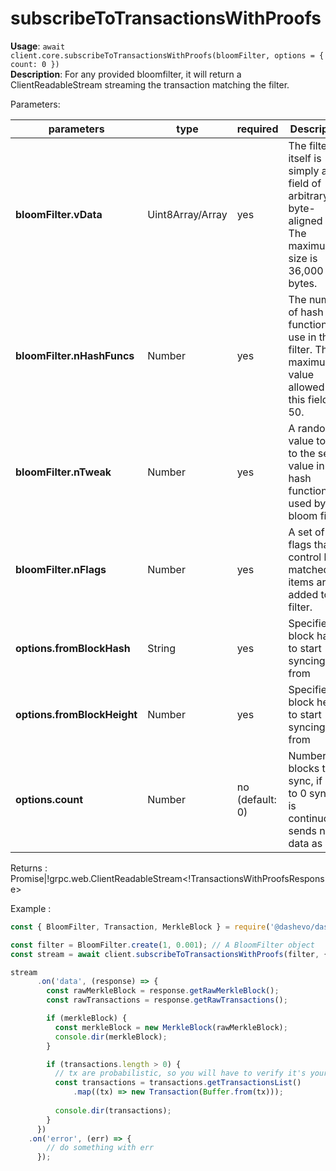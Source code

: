 # subscribeToTransactionsWithProofs

**Usage**: `await client.core.subscribeToTransactionsWithProofs(bloomFilter, options = { count: 0 })`  
**Description**: For any provided bloomfilter, it will return a ClientReadableStream streaming the transaction matching the filter.

Parameters:

| parameters                | type             | required       | Description                                                                                             |
|----------------------------|------------------|----------------| ------------------------------------------------------------------------------------------------ |
| **bloomFilter.vData**      | Uint8Array/Array | yes            | The filter itself is simply a bit field of arbitrary byte-aligned size. The maximum size is 36,000 bytes. |
| **bloomFilter.nHashFuncs** | Number           | yes            | The number of hash functions to use in this filter. The maximum value allowed in this field is 50. |
| **bloomFilter.nTweak**     | Number           | yes            | A random value to add to the seed value in the hash function used by the bloom filter. |
| **bloomFilter.nFlags**     | Number           | yes            | A set of flags that control how matched items are added to the filter. |
| **options.fromBlockHash**  | String           | yes            | Specifies block hash to start syncing from |
| **options.fromBlockHeight**| Number           | yes            | Specifies block height to start syncing from |
| **options.count**          | Number           | no (default: 0)| Number of blocks to sync, if set to 0 syncing is continuously sends new data as well |

Returns : Promise<EventEmitter>|!grpc.web.ClientReadableStream<!TransactionsWithProofsResponse>

Example :

```js
const { BloomFilter, Transaction, MerkleBlock } = require('@dashevo/dashcore-lib');

const filter = BloomFilter.create(1, 0.001); // A BloomFilter object
const stream = await client.subscribeToTransactionsWithProofs(filter, { fromBlockHeight: 0 });

stream
      .on('data', (response) => {
        const rawMerkleBlock = response.getRawMerkleBlock();
        const rawTransactions = response.getRawTransactions();

        if (merkleBlock) {
          const merkleBlock = new MerkleBlock(rawMerkleBlock);
          console.dir(merkleBlock);
        }

        if (transactions.length > 0) {
          // tx are probabilistic, so you will have to verify it's yours
          const transactions = transactions.getTransactionsList()
              .map((tx) => new Transaction(Buffer.from(tx)));
          
          console.dir(transactions);
        }
      })
    .on('error', (err) => {
        // do something with err
      });
```
